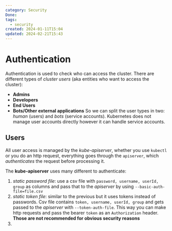 ```yaml
---
category: Security
Done: 
tags:
  - security
created: 2024-01-11T15:04
updated: 2024-02-21T15:43
---
```

# Authentication
Authentication is used to check who can access the cluster. There are different types of *cluster users* (aka entities who want to access the cluster):
- **Admins**
- **Developers**
- **End Users**
- **Bots/Other external applications**
So we can split the user types in two: *human* (users) and *bots* (service accounts).
Kubernetes does not manage user accounts directly however it can handle service accounts.

## Users
All user access is managed by the *kube-apiserver*, whether you use `kubectl` or you do an http request, everything goes through the `apiserver`, which *authenticates* the request before processing it.

The **kube-apiserver** uses many different to authenticate:
1. *static password file*: use a csv file with `password, username, userId, group` as columns and pass that to the *apiserver* by using `--basic-auth-file=file.csv`
2. *static token file*: similar to the previous but it uses tokens instead of passwords. Csv file contains `token, username, userId, group` and gets passed to the *apiserver* with `--token-auth-file`. This way you can make http requests and pass the bearer `token` as an `Authorization` header.
**Those are not recommended for obvious security reasons**
3. 